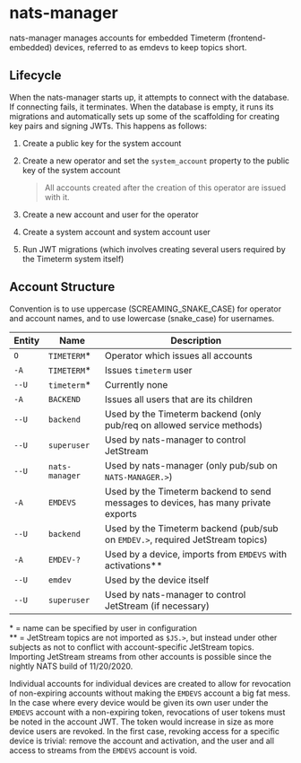 # nats-manager

nats-manager manages accounts for embedded Timeterm (frontend-embedded) devices, referred to as emdevs to keep topics
short.

## Lifecycle

When the nats-manager starts up, it attempts to connect with the database. If connecting fails, it terminates. When the
database is empty, it runs its migrations and automatically sets up some of the scaffolding for creating key pairs and
signing JWTs. This happens as follows:

1. Create a public key for the system account
2. Create a new operator and set the `system_account` property to the public key of the system account
   > All accounts created after the creation of this operator are issued with it.

3. Create a new account and user for the operator
4. Create a system account and system account user
5. Run JWT migrations (which involves creating several users required by the Timeterm system itself)

## Account Structure

Convention is to use uppercase (SCREAMING_SNAKE_CASE) for operator and account names, and to use lowercase (snake_case)
for usernames.

| Entity | Name            | Description                                                            |
|--------|-----------------|------------------------------------------------------------------------|
| `O`    | `TIMETERM`&ast; | Operator which issues all accounts                                     |
| `-A`   | `TIMETERM`&ast; | Issues `timeterm` user                                                 |
| `--U`  | `timeterm`&ast; | Currently none                                                         |
| `-A`   | `BACKEND`       | Issues all users that are its children                                 | 
| `--U`  | `backend`       | Used by the Timeterm backend (only pub/req on allowed service methods) |
| `--U`  | `superuser`     | Used by nats-manager to control JetStream                              |
| `--U`  | `nats-manager`  | Used by nats-manager (only pub/sub on `NATS-MANAGER.>`)                |
| `-A`   | `EMDEVS`        | Used by the Timeterm backend to send messages to devices, has many private exports |
| `--U`  | `backend`       | Used by the Timeterm backend (pub/sub on `EMDEV.>`, required JetStream topics) |
| `-A`   | `EMDEV-?`       | Used by a device, imports from `EMDEVS` with activations&ast;&ast; |
| `--U`  | `emdev`         | Used by the device itself |
| `--U`  | `superuser`     | Used by nats-manager to control JetStream (if necessary) |

&ast; = name can be specified by user in configuration  
&ast;&ast; = JetStream topics are not imported as `$JS.>`, but instead under other subjects as not to conflict with account-specific JetStream topics. Importing JetStream streams from other accounts is possible since the nightly NATS build of 11/20/2020.

Individual accounts for individual devices are created to allow for revocation of non-expiring accounts without making the `EMDEVS` account a big fat mess. 
In the case where every device would be given its own user under the `EMDEVS` account with a non-expiring token, revocations of user tokens must be noted in the account JWT. The token would increase in size as more device users are revoked.
In the first case, revoking access for a specific device is trivial: remove the account and activation, and the user and all access to streams from the `EMDEVS` account is void.
